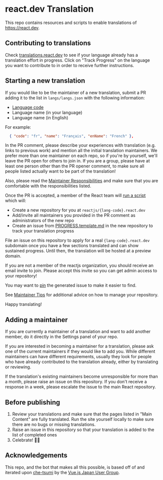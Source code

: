 # react.dev Translation

This repo contains resources and scripts to enable translations of https://react.dev.

## Contributing to translations

Check [translations.react.dev](https://translations.react.dev/) to see if your language already has a translation effort in progress. Click on "Track Progress" on the language you want to contribute to in order to receive further instructions.

## Starting a new translation

If you would like to be the maintainer of a new translation, submit a PR adding it to the list in `langs/langs.json` with the following information:

* [Language code](https://en.wikipedia.org/wiki/List_of_ISO_639-1_codes)
* Language name (in your language)
* Language name (in English)

For example:

```json
  { "code": "fr", "name": "Français", "enName": "French" },
```

In the PR comment, please describe your experiences with translation (e.g. links to previous work) and mention all the initial translation maintainers. We prefer more than one maintainer on each repo, so if you're by yourself, we'll leave the PR open for others to join in. If you are a group, please have at least one person other than the PR opener comment, to make sure all people listed actually want to be part of the translation!

Also, please read the [Maintainer Responsibilities](/maintainer-guide.md#maintainer-responsibilities) and make sure that you are comfortable with the responsibilities listed.

Once the PR is accepted, a member of the React team will [run a script](/scripts/README.md#creating-a-translation) which will:

* Create a new repository for you at `reactjs/{lang-code}.react.dev`
* Add/invite all maintainers you provided in the PR comment as administrators of the new repo
* Create an issue from [PROGRESS.template.md](/PROGRESS.template.md) in the new repository to track your translation progress

File an issue on this repository to apply for a real `{lang-code}.react.dev` subdomain once you have a few sections translated and can show sustained progress. Until then, the translation will be hosted at a preview domain.

If you are not a member of the reactjs organization, you should receive an email invite to join. Please accept this invite so you can get admin access to your repository!

You may want to [pin](https://help.github.com/articles/pinning-an-issue-to-your-repository/) the generated issue to make it easier to find.

See [Maintainer Tips](/maintainer-guide.md/#tips) for additional advice on how to manage your repository.

Happy translating!

## Adding a maintainer

If you are currently a maintainer of a translation and want to add another member, do it directly in the Settings panel of your repo.

If you are interested in becoming a maintainer for a translation, please ask one of the current maintainers if they would like to add you. While different maintainers can have different requirements, usually they look for people who have already contributed to the translation already, either by translating or reviewing.

If the translation's existing maintainers become unresponsible for more than a month, please raise an issue on this repository. If you don't receive a response in a week, please escalate the issue to the main React repository.

## Before publishing

1. Review your translations and make sure that the pages listed in "Main Content" are fully translated. Run the site yourself locally to make sure there are no bugs or missing translations.
2. Raise an issue in this repository so that your translation is added to the list of completed ones
3. Celebrate! 🎉🌐

## Acknowledgements

This repo, and the bot that makes all this possible, is based off of and iterated upon [che-tsumi](https://github.com/vuejs-jp/che-tsumi/tree/master/lib) by the [Vue.js Japan User Group](https://github.com/vuejs-jp).
